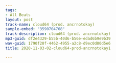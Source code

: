 ```yaml
---
tags:
- All Beats
layout: post
track-name: cloud64 (prod. ancrnotokay)
sample-embed: "3590704768"
track-description: cloud64 (prod. ancrnotokay)
mp3-guid: df2e4329-b55b-40d6-b56e-edad6b9e9b39
wav-guid: 1790f20f-4462-4955-a2c8-d9ec0d00d5e6
title: 2020-11-03-02-cloud64-prod-ancrnotokay1

---
```

